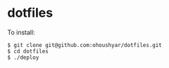 dotfiles
=========

To install:

    $ git clone git@github.com:ohoushyar/dotfiles.git
    $ cd dotfiles
    $ ./deploy
